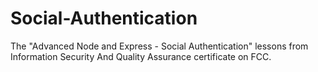 # Social-Authentication
The "Advanced Node and Express - Social Authentication" lessons from Information Security And Quality Assurance certificate on FCC.
